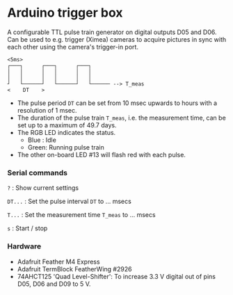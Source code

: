# Arduino trigger box

A configurable TTL pulse train generator on digital outputs D05 and D06. Can be
used to e.g. trigger (Ximea) cameras to acquire pictures in sync with each
other using the camera's trigger-in port.
    
    <5ms>
    ┌───┐      ┌───┐      ┌───┐
    │   │      │   │      │   │
    │   │      │   │      │   │
    ┘   └──────┘   └──────┘   └────── --> T_meas
    <    DT    >

  * The pulse period `DT` can be set from 10 msec upwards to hours
    with a resolution of 1 msec.
  * The duration of the pulse train `T_meas`, i.e. the measurement
    time, can be set up to a maximum of 49.7 days.
  * The RGB LED indicates the status.
      - Blue : Idle
      - Green: Running pulse train
  * The other on-board LED #13 will flash red with each pulse.

### Serial commands
  ``?``     : Show current settings 
  
  ``DT...`` : Set the pulse interval `DT` to ... msecs
  
  ``T...``  : Set the measurement time `T_meas` to ... msecs
  
  ``s``     : Start / stop
  
### Hardware
  * Adafruit Feather M4 Express
  * Adafruit TermBlock FeatherWing #2926
  * 74AHCT125 'Quad Level-Shifter': To increase 3.3 V digital out of pins D05, D06 and D09 to 5 V.
